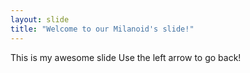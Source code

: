 ```yaml
---
layout: slide
title: "Welcome to our Milanoid's slide!"
---
```

This is my awesome slide
Use the left arrow to go back!

